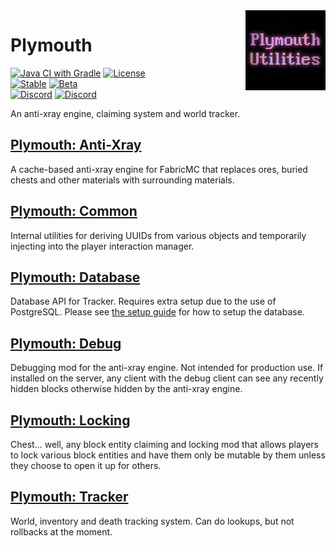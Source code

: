 <img width="128" src="src/main/resources/pack.png" alt="Plymouth Utilities" align="right"/>
<div align="left">

# Plymouth

[![Java CI with Gradle](https://github.com/Modflower/plymouth-fabric/actions/workflows/build.yml/badge.svg)](https://github.com/Modflower/plymouth-fabric/actions/workflows/build.yml)
[![License](https://img.shields.io/github/license/Modflower/plymouth-fabric)](LICENSE)
<br/>
[![Stable](https://img.shields.io/github/v/release/Modflower/plymouth-fabric?label=stable)](https://github.com/Modflower/plymouth-fabric/releases)
[![Beta](https://img.shields.io/github/v/release/Modflower/plymouth-fabric?include_prereleases&label=beta)](https://github.com/Modflower/plymouth-fabric/releases)
<br/>
[![Discord](https://img.shields.io/discord/380201541078089738?color=7289da&label=Development&logo=discord&logoColor=7289da)](https://discord.gg/EmPS9y9)
[![Discord](https://img.shields.io/discord/368932049354227712?color=7289da&label=Community&logo=discord&logoColor=7289da)](https://discord.gg/ExCdXwP)

An anti-xray engine, claiming system and world tracker.

## [Plymouth: Anti-Xray](ply-anti-xray/README.md)

A cache-based anti-xray engine for FabricMC that replaces ores, buried chests and other materials with surrounding
materials.

## [Plymouth: Common](ply-common/README.md)

Internal utilities for deriving UUIDs from various objects and temporarily injecting into the player interaction
manager.

## [Plymouth: Database](ply-database/README.md)

Database API for Tracker. Requires extra setup due to the use of PostgreSQL. Please
see [the setup guide](ply-database/README.md#setup-postgresql--linux) for how to setup the database.

## [Plymouth: Debug](ply-debug/README.md)

Debugging mod for the anti-xray engine. Not intended for production use. If installed on the server, any client with the
debug client can see any recently hidden blocks otherwise hidden by the anti-xray engine.

## [Plymouth: Locking](ply-locking/README.md)

Chest... well, any block entity claiming and locking mod that allows players to lock various block entities and have
them only be mutable by them unless they choose to open it up for others.

## [Plymouth: Tracker](ply-tracker/README.md)

World, inventory and death tracking system. Can do lookups, but not rollbacks at the moment.

</div>